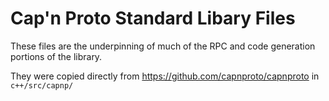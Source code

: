 # Cap'n Proto Standard Libary Files

These files are the underpinning of much of the RPC and code generation portions of the library.

They were copied directly from https://github.com/capnproto/capnproto in `c++/src/capnp/`
